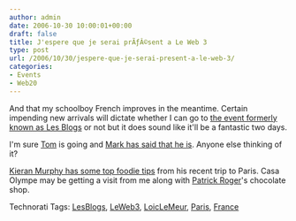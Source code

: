 ```yaml
---
author: admin
date: 2006-10-30 10:00:01+00:00
draft: false
title: J'espere que je serai prÃƒÂ©sent a Le Web 3
type: post
url: /2006/10/30/jespere-que-je-serai-present-a-le-web-3/
categories:
- Events
- Web20
---
```


And that my schoolboy French improves in the meantime. Certain impending new arrivals will dictate whether I can go to [the event formerly known as Les Blogs](http://www.loiclemeur.com/english/2006/10/les_blogs_3_reg.html)  or not but it does sound like it'll be a fantastic two days.

I'm sure [Tom](http://www.tomrafteryit.net/) is going and [Mark has said that he is](http://www.2igtv.com/blipverts/2006/10/le_web_3.html). Anyone else thinking of it?

[Kieran Murphy has some top foodie tips](http://www.icecreamireland.com/2006/10/28/food-treats-in-paris-my-best-of/) from his recent trip to Paris. Casa Olympe may be getting a visit from me along with [Patrick Roger](http://www.patrickroger.com/site/index.html?flashVersion=8&langue=en&adr=4)'s chocolate shop.

Technorati Tags: [LesBlogs](http://www.technorati.com/tags/LesBlogs), [LeWeb3](http://www.technorati.com/tags/LeWeb3), [LoicLeMeur](http://www.technorati.com/tags/LoicLeMeur), [Paris](http://www.technorati.com/tags/Paris), [France](http://www.technorati.com/tags/France)

